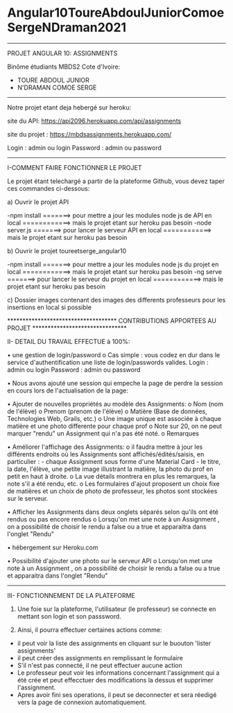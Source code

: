 # Angular10ToureAbdoulJuniorComoeSergeNDraman2021
******************************************************************************************************
PROJET ANGULAR 10: ASSIGNMENTS


Binôme étudiants MBDS2 Cote d'Ivoire: 

- TOURE ABDOUL JUNIOR
- N'DRAMAN COMOE SERGE

*******************************************************************************************************
Notre projet etant deja hebergé sur heroku:

site du API: https://api2096.herokuapp.com/api/assignments 

site du projet : https://mbdsassignments.herokuapp.com/

Login : admin ou login
Password : admin ou password

*******************************************************************************************************

I-COMMENT FAIRE FONCTIONNER LE PROJET

Le projet étant telechargé a partir de la plateforme Github, vous devez taper ces commandes ci-dessous:

a) Ouvrir le projet API

-npm install      =======> pour mettre a jour les modules node js de API en local ============> mais le projet etant sur heroku pas besoin
-node server.js   =======> pour lancer le serveur API en local ============> mais le projet etant sur heroku pas besoin

b) Ouvrir le projet toureetserge_angular10

-npm install      =======> pour mettre a jour les modules node js du projet en local ============> mais le projet etant sur heroku pas besoin
-ng serve   =======> pour lancer le serveur du projet en local ============> mais le projet etant sur heroku pas besoin

c) Dossier images contenant des images des differents professeurs pour les insertions en local si possible


************************************ CONTRIBUTIONS APPORTEES AU PROJET *******************************

II- DETAIL DU TRAVAIL EFFECTUE à 100%:


•	une gestion de login/password
          o	Cas simple : vous codez en dur dans le service d'authentification une liste de login/passwords valides.
          Login : admin ou login
          Password : admin ou password
          
•	Nous avons ajouté une session qui empeche la page de perdre la session en cours lors de l'actualisation de la page:
        


•	Ajouter de nouvelles propriétés au modèle des Assignments:
          o	Nom (nom de l'élève)
          o	Prenom (prenom de l'élève)
          o	Matière (Base de données, Technologies Web, Grails, etc.)
          o	Une image unique est associée à chaque matière et une photo differente pour chaque prof
          o	Note sur 20, on ne peut marquer "rendu" un Assignment qui n'a pas été noté.
          o	Remarques


•	Améliorer l'affichage des Assignments:
          o	il faudra mettre à jour les différents endroits où les Assignments sont affichés/édités/saisis, en particulier :
            - chaque Assignment sous forme d'une Material Card
            - le titre, la date, l'élève, une petite image illustrant la matière, la photo du prof en petit en haut à droite.
          o	La vue détails montrera en plus les remarques, la note s'il a été rendu, etc.
          o	Les formulaires d'ajout  proposent un choix fixe de matières et un choix de photo de professeur, les photos sont stockées sur le serveur.


•	Afficher les Assignments dans deux onglets séparés selon qu'ils ont été rendus ou pas encore rendus
          o	Lorsqu'on met une note à un Assignment , on a possibilité de choisir le rendu a false ou a true et apparaitra dans l'onglet "Rendu"

• hébergement sur Heroku.com

•	Possibilité d'ajouter une photo sur le serveur API
          o	Lorsqu'on met une note à un Assignment , on a possibilité de choisir le rendu a false ou a true et apparaitra dans l'onglet "Rendu"

************************************************************************************************************

III- FONCTIONNEMENT DE LA PLATEFORME


1) Une foie sur la plateforme, l'utilisateur (le professeur) se connecte en mettant son login et son passsword.

2) Ainsi, il pourra effectuer certaines actions comme:
 - il peut voir la liste des assignments en cliquant sur le buouton 'lister assignments'
 - il peut créer des assignments en remplissant le formulaire 
 - S'il n'est pas connecté, il ne peut effectuer aucune action
 - Le professeur peut voir les informations concernant l'assignment qui a été crée et peut effecctuer des 
   modifications la dessus et supprimer l'assignment.
 - Apres avoir fini ses operations, il peut se deconnecter et sera réedigé vers la page de connexion automatiquement.  
